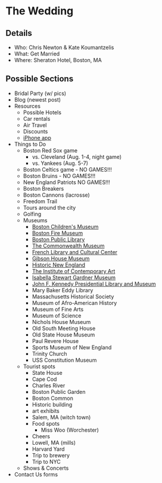 # The Wedding

## Details
- Who: Chris Newton & Kate Koumantzelis
- What: Get Married
- Where: Sheraton Hotel, Boston, MA

## Possible Sections
- Bridal Party (w/ pics)
- Blog (newest post)
- Resources
	- Possible Hotels
	- Car rentals
	- Air Travel
	- Discounts
	- [iPhone app](http://itunes.apple.com/us/app/bostonusa-the-official-guide/id357606580?mt=8)
- Things to Do
	- Boston Red Sox game
		- vs. Cleveland (Aug. 1-4, night game)
		- vs. Yankees (Aug. 5-7)
	- Boston Celtics game - NO GAMES!!!
	- Boston Bruins - NO GAMES!!!
	- New England Patriots NO GAMES!!!
	- Boston Breakers
	- Boston Cannons (lacrosse)
	- Freedom Trail
	- Tours around the city
	- Golfing
	- Museums
		- [Boston Children's Museum](http://www.bostonchildrensmuseum.org/)
		- [Boston Fire Museum](http://www.bostonfiremuseum.com/)
		- [Boston Public Library](http://www.bpl.org/central/tours.htm)
		- [The Commonwealth Museum](http://www.sec.state.ma.us/mus/museum/index.htm)
		- [French Library and Cultural Center](http://www.frenchlib.org/)
		- [Gibson House Museum](http://www.thegibsonhouse.org/)
		- [Historic New England](http://www.historicnewengland.org/)
		- [The Institute of Contemporary Art](http://www.icaboston.org/)
		- [Isabella Stewart Gardner Museum](http://www.gardnermuseum.org/)
		- [John F. Kennedy Presidential Library and Museum](http://www.jfklibrary.org/)
		- Mary Baker Eddy Library
		- Massachusetts Historical Society
		- Museum of Afro-American History
		- Museum of Fine Arts
		- Museum of Science
		- Nichols House Museum
		- Old South Meeting House
		- Old State House Museum
		- Paul Revere House
		- Sports Museum of New England
		- Trinity Church
		- USS Constitution Museum
	- Tourist spots
		- State House
		- Cape Cod
		- Charles River
		- Boston Public Garden
		- Boston Common
		- Historic building
		- art exhibits
		- Salem, MA (witch town)
		- Food spots
			- Miss Woo (Worchester)
		- Cheers
		- Lowell, MA (mills)
		- Harvard Yard
		- Trip to brewery
		- Trip to NYC
	- Shows & Concerts
- Contact Us forms

